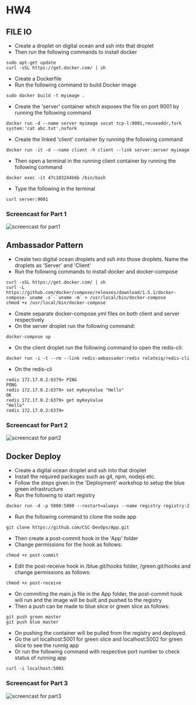 # HW4
## FILE IO
* Create a droplet on digital ocean and ssh into that droplet
* Then run the following commands to install docker
```
sudo apt-get update
curl -sSL https://get.docker.com/ | sh
```
* Create a Dockerfile 
* Run the following command to build Docker image
```
sudo docker build -t myimage .
```
* Create the 'server' container which exposes the file on port 9001 by running the following command
```
docker run -d --name server myimage socat tcp-l:9001,reuseaddr,fork system:'cat abc.txt',nofork
```
* Create the linked 'client' container by running the following command
```
docker run -it -d --name client -h client --link server:server myimage
```
* Then open a terminal in the running client container by running the following command
```
docker exec -it 47c103244b6b /bin/bash
```
* Type the following in the terminal
```
curl server:9001
```
### Screencast for Part 1
![screencast for part1](https://cloud.githubusercontent.com/assets/11006675/11339893/9b3c60da-91c9-11e5-8872-caebb5c76819.gif)

## Ambassador Pattern 
* Create two digital ocean droplets and ssh into those droplets. Name the droplets as 'Server' and 'Client'
* Run the following commands to install docker and docker-compose
```
curl -sSL https://get.docker.com/ | sh
curl -L https://github.com/docker/compose/releases/download/1.5.1/docker-compose-`uname -s`-`uname -m` > /usr/local/bin/docker-compose
chmod +x /usr/local/bin/docker-compose
```
* Create separate docker-compose.yml files on both client and server respectively
* On the server droplet run the following command:
```
docker-compose up
```
* On the client droplet run the following command to open the redis-cli:
```
docker run -i -t --rm --link redis-ambassador:redis relateiq/redis-cli
```
* On the redis-cli
```
redis 172.17.0.2:6379> PING
PONG
redis 172.17.0.2:6379> set myKeyValue "Hello"
OK
redis 172.17.0.2:6379> get myKeyValue
"Hello"
redis 172.17.0.2:6379> 
```

### Screencast for Part 2
![screencast for part2](https://cloud.githubusercontent.com/assets/11006675/11345901/ed2f89ee-91e7-11e5-9ff9-bc12295780e2.gif)

## Docker Deploy
* Create a digital ocean droplet and ssh into that droplet
* Install the required packages such as git, npm, nodejs etc.
* Follow the steps given in the 'Deployment' workshop to setup the blue green infrastructure
* Run the following to start registry
```
docker run -d -p 5000:5000 --restart=always --name registry registry:2
```
* Run the following command to clone the node app
```
git clone https://github.com/CSC-DevOps/App.git
```
* Then create a post-commit hook in the 'App' folder
* Change permissions for the hook as follows:
```
chmod +x post-commit
```
* Edit the post-receive hook in /blue.git/hooks folder, /green.git/hooks and change permissions as follows:
```
chmod +x post-receive
```
* On commiting the main.js file in the App folder, the post-commit hook will run and the image will be built and pushed to the registry
* Then a push can be made to blue slice or green slice as follows:
```
git push green master
git push blue master
```
* On pushing the container will be pulled from the registry and deployed.
* Go the url localhost:5001 for green slice and localhost:5002 for green slice to see the runnig app
* Or run the following command with respective port number to check status of running app
```
curl -i localhost:5001
```

### Screencast for Part 3
![screencast for part3](https://cloud.githubusercontent.com/assets/11006675/11352198/03110dca-9209-11e5-9535-d437bb374890.gif)

